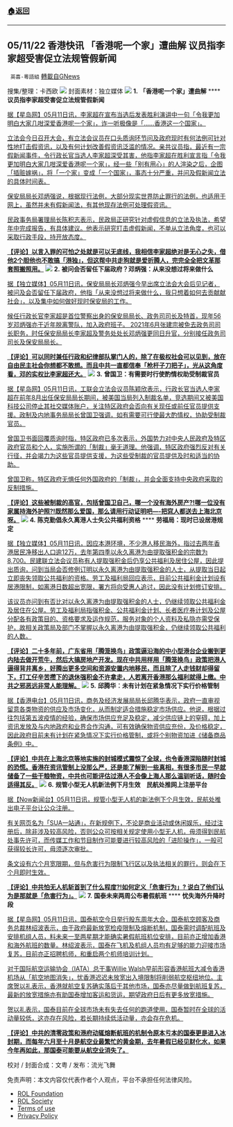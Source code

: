 ###  [:house:返回](README.md)
---


## 05/11/22 香港快讯 「香港呢一个家」遭曲解 议员指李家超受害促立法规管假新闻
` 英喜-粵語組` [轉載自GNews](https://gnews.org/zh-hans/2510566/)

搜集/整理：卡西欧
 ![](https://assets.gnews.org/wp-content/uploads/2022/05/0511fenmian.jpg) 
封面素材：独立媒体
 ![](https://assets.gnews.org/wp-content/uploads/2022/05/2022-05-11-1.png) 
**1.** **「香港呢一个家」遭曲解** **** **议员指李家超受害促立法规管假新闻**
 
[据【星岛网】05月11日讯，李家超在宣布当选后发表胜利演讲中一句「令我更加明白大家几咁深爱香港呢一个家」，诈一听极像是「……香港这一个国家」。](https://std.stheadline.com/realtime/article/1836401/即時-港聞-香港呢一個家-遭曲解-議員指李家超受害促立法規管假新聞)
 
[立法会今日召开大会，有立法会议员在口头质询环节问及政府现时有何法例可针对性地打击假资讯，以及有何计划改善假资讯泛滥的情况。亲共议员指，最近有一宗假新闻事件，令行政长官当选人李家超深受其害，他指李家超在胜利宣言指「令我更加明白大家几咁深爱香港呢一个家」，经一些「别有用心」的人渲染之后，企图「插赃嫁祸」，将「一个家」变成「一个国家」，事态十分严重，并问及假新闻立法的具体时间表。](https://std.stheadline.com/realtime/article/1836401/即時-港聞-香港呢一個家-遭曲解-議員指李家超受害促立法規管假新聞)
 
[保安局局长邓炳强说，根据现行法例，大部分现实世界防止罪行的法例，也适用于网上，虽然并未有假新闻法，有其他现存法例可处理假资讯。](https://std.stheadline.com/realtime/article/1836401/即時-港聞-香港呢一個家-遭曲解-議員指李家超受害促立法規管假新聞)
 
[民政事务局署理局长陈积志表示，民政局正研究针对虚假信息的立法及执法，希望年中完成报告，有具体建议。他表示研究打击虚假新闻，不单从立法角度，也可以采取行政手段，持开放态度。](https://std.stheadline.com/realtime/article/1836401/即時-港聞-香港呢一個家-遭曲解-議員指李家超受害促立法規管假新聞)
 
**[【评论】以言入罪的可怕之处就是可以无底线，我相信李家超绝对是无心之失，借他2个胆他也不敢搞「港独」，但这帮中共走狗就是爱折腾人，完完全全把文革那套照搬照用。](https://std.stheadline.com/realtime/article/1836401/即時-港聞-香港呢一個家-遭曲解-議員指李家超受害促立法規管假新聞)**
 ![](https://assets.gnews.org/wp-content/uploads/2022/05/2022-05-11-2.png) 
**2.** **被问会否留任下届政府？邓炳强：从来没想过将来做什么**
 
[据【独立媒体】05月11日讯，保安局局长邓炳强今早出席立法会大会后见记者，被问及会否留任下届政府，他指「从来没想过将来做什么，我只想着如何去贡献献社会」，以及集中如何做好现时保安局的工作。](https://www.inmediahk.net/node/政經/被問會否留任下屆政府？-鄧炳強：從來唔諗將來做啲乜)
 
[候任行政长官李家超是首位警察出身的保安局局长、政务司司长及特首，现年56岁邓炳强亦于近年脱离警队，加入政府班子。 2021年6月张建宗被免去政务司司长职务，时任保安局局长李家超及警务处处长邓炳强更同日升官，分别接任政务司司长及保安局局长。](https://www.inmediahk.net/node/政經/被問會否留任下屆政府？-鄧炳強：從來唔諗將來做啲乜)
 
**[【评论】可以同时兼任行政和纪律部队掌门人的，除了在极权社会可以见到，放在自由民主社会你想都不敢想。而且中共一直都信奉「枪杆子刀把子」，光从这角度看，邓的实权比李家超还大。](https://www.inmediahk.net/node/政經/被問會否留任下屆政府？-鄧炳強：從來唔諗將來做啲乜)**
 ![](https://assets.gnews.org/wp-content/uploads/2022/05/2022-05-11-3.png) 
**3.** **曾国卫：有需要时行使酌情权助受制裁官员**
 
[据【星岛网】05月11日讯，工联会立法会议员陈颖欣表示，行政长官当选人李家超在前年8月出任保安局局长期间，被美国当局列入制裁名单，竞选期间又被美国科技公司停止其社交媒体账户，关注特区政府会否向有关现任或前任官员提供支援。政制及内地事务局局长曾国卫强调，如有需要可行使最大酌情权，协助受制裁官员。](https://std.stheadline.com/realtime/article/1836353/即時-港聞-曾國衞-有需要時行使酌情權助受制裁官員)
 
[曾国卫书面回覆质询时指，特区政府已多次表示，外国势力对中央人民政府及特区政府官员和个人，实施所谓的「制裁」毫无道理。他强调，特区政府强烈反对有关行径，并会竭力为这些官员提供支援，为这些受制裁的官员提供及时和适当的协助。](https://std.stheadline.com/realtime/article/1836353/即時-港聞-曾國衞-有需要時行使酌情權助受制裁官員)
 
[曾国卫称，特区政府无惧任何外国政府的「制裁」，并会全面支持中央政府采取的反制措施。](https://std.stheadline.com/realtime/article/1836353/即時-港聞-曾國衞-有需要時行使酌情權助受制裁官員)
 
**[【评论】这些被制裁的高官，包括曾国卫自己，哪一个没有海外房产?!哪一位没有家属持海外护照?!既然那么爱国，那么请用行动证明吧—-把窕人都送去上海北京呀。](https://std.stheadline.com/realtime/article/1836353/即時-港聞-曾國衞-有需要時行使酌情權助受制裁官員)**
 ![](https://assets.gnews.org/wp-content/uploads/2022/05/2022-05-11-4.png) 
**4.** **陈克勤倡永久离港人士失公共福利资格** **** **劳福局：现时已设居港规定**
 
[据【独立媒体】05月11日讯，因应本港环境，不少港人移民海外，指过去两年香港居民净移出人口逾12万，去年第四季以永久离港为由提取强积金的宗数为8,700。民建联立法会议员称有人提取强积金后仍享公共福利及居住公屋，因此提出质询，问到当局会否修例订明以永久离港为由提取强积金的人士，从提取当日起立即丧失领取公共福利的资格。劳工及福利局回应表示，目前公共福利金计划设有居港限制，如离港日数超出宽限，署方将向受惠人追讨，因此没有计划修订安排。](https://www.inmediahk.net/node/政經/陳克勤倡永久離港人士失公共福利資格-勞福局：現時已設居港規定)
 
[该议员亦问到有否比对以永久离港为由提取强积金的人士，仍继续领取公共福利金及居住在公屋。劳工及福利局指强积金、公共福利金计划、长者医疗券计划及公屋分配各有政策目的、资格要求及运作规范，服务对象的个人资料及私隐亦需受保护，故相关政策局及部门不掌握以永久离港为由提取强积金，仍继续领取公共福利的人数。](https://www.inmediahk.net/node/政經/陳克勤倡永久離港人士失公共福利資格-勞福局：現時已設居港規定)
 
**[【评论】二十多年前，广东省用「腾笼换鸟」政策逼沿海的中小型港台企业搬到更内陆去做开荒牛，然后大搞房地产开发。现在中共用样用「腾笼换鸟」政策把港人逼得背井离乡，好腾出更多空间和资源安置内地移民，而且除了人走钱财却得留下，打工仔辛苦攒下的退休强积金不许拿走，人若离开香港那么福利就得上缴。中共之邪恶远非常人能理解。](https://www.inmediahk.net/node/政經/陳克勤倡永久離港人士失公共福利資格-勞福局：現時已設居港規定)**
 ![](https://assets.gnews.org/wp-content/uploads/2022/05/2022-05-11-5.png) 
**5.** **邱腾华︰未有计划在紧急情况下实行价格管制**
 
[据【香港电台】05月11日讯，商务及经济发展局局长邱腾华表示，政府一直审视留意各类物资的供应及市场变化，从而制定适合措施稳定市场供应。他说，根据过往包括第五波疫情的经验，确保市场供应充足及稳定，减少供应链上的窒碍，加上资讯发放及与内地政府和业界合作沟通，可有效确保物资供应充份，及价格稳定，因此政府目前未有计划在紧急情况下实行价格管制，或将个别物资加进《储备商品条例》中。](https://news.rthk.hk/rthk/ch/component/k2/1648002-20220511.htm)
 
**[【评论】中共在上海北京等地实施的封城模式震惊了全球，也令香港深陷随时封城的恐慌。香港在资讯管制上没那么严，还是能了解到一些真相，有很多市民一早就储备了一些干粮物资，中共也可能评估过港人不会像上海人那么温驯听话，随时会适得其反。](https://news.rthk.hk/rthk/ch/component/k2/1648002-20220511.htm)**
 ![](https://assets.gnews.org/wp-content/uploads/2022/05/2022-05-11-6.png) 
**6.** **规管小型无人机新法例下月生效　民航处推网上注册平台**
 
[据【Now新闻台】05月11日讯，规管小型无人机的新法例下个月生效，民航处推出电子平台让公众注册。](https://news.now.com/home/local/player?newsId=475533)
 
[有关网页名为「SUA一站通」，在新规例下，不论是商业活动或休闲娱乐，经过注册后，除非涉及较高风险，否则公众可按相关规定使用小型无人机，毋须得到民航处事先许可，而传媒工作和节目制作可能要进行较高风险的「进阶操作」，一般可获得较长许可，毋须逐次审批。](https://news.now.com/home/local/player?newsId=475533)
 
[条文设有六个月宽限期，但与危害行为限制飞行区以及执法相关的罪行，则会在下个月即时生效。](https://news.now.com/home/local/player?newsId=475533)
 
**[【评论】中共怕无人机斩首到了什么程度?!如何定义「危害行为」? 说白了他们认为是那就是「危害行为」。](https://news.now.com/home/local/player?newsId=475533)**
 ![](https://assets.gnews.org/wp-content/uploads/2022/05/2022-05-11-7.png) 
**7.** **国泰未来两周公布暑假航班** **** **忧失海外升降时段**
 
[据【星岛网】05月11日讯，国泰航空今日举行股东周年大会，国泰航空顾客及商务总裁林绍波表示，由于政府最新放宽检疫限制及熔断机制，国泰需时调配航班及安排机组人员，料未来一至两星期才能确实暑假航班机位安排，目前亦正增加香港和海外航班的数量。林绍波表示，国泰在飞机及机组人员均有足够的能力迎接市场复苏，目前亦正招聘机师，和重启两个机师培训计划。](https://std.stheadline.com/realtime/article/1836371/即時-港聞-國泰未來兩周公布暑假航班-憂失海外升降時段)
 
[对于国际航空运输协会（IATA）总干事Willie Walsh早前形容香港航班大减令香港机场从「航空地图消失」，忧香港迟迟未放宽出入境限制将削弱航空枢纽地位。主席贺以礼表示，香港就航空复苏确实落后于其他市场，国泰亦尽量做到航班复苏，最新的放宽措施亦有助国泰增加客运和货运，期望政府日后有更多放宽措施。](https://std.stheadline.com/realtime/article/1836371/即時-港聞-國泰未來兩周公布暑假航班-憂失海外升降時段)
 
[贺以礼表示，国泰目前在全球市场未有失去任何的跑道使用，国泰暂时在全球的活动量较低，这亦存在风险，若长期持续低活动量，亦会存在危机。](https://std.stheadline.com/realtime/article/1836371/即時-港聞-國泰未來兩周公布暑假航班-憂失海外升降時段)
 
**[【评论】中共的清零政策和港府动辄熔断航班的机制令原本亏本的国泰更是进入冰封期，而每年六月至十月是航空业最繁忙的黄金期，去年暑假已经见财化水，如果今年再如此，那国泰可能要从航空业消失了。](https://std.stheadline.com/realtime/article/1836371/即時-港聞-國泰未來兩周公布暑假航班-憂失海外升降時段)**
 
校对 / 封面合成：文粤 / 发布：流光飞舞

免责声明：本文内容仅代表作者个人观点，平台不承担任何法律风险。
  
- [ROL Foundation](https://rolfoundation.org/)
- [ROL Society](https://rolsociety.org/)
- [Terms of use](https://gnews.org/terms-of-use-3/)
- [Privacy Policy](https://gnews.org/privacy-policy/)
